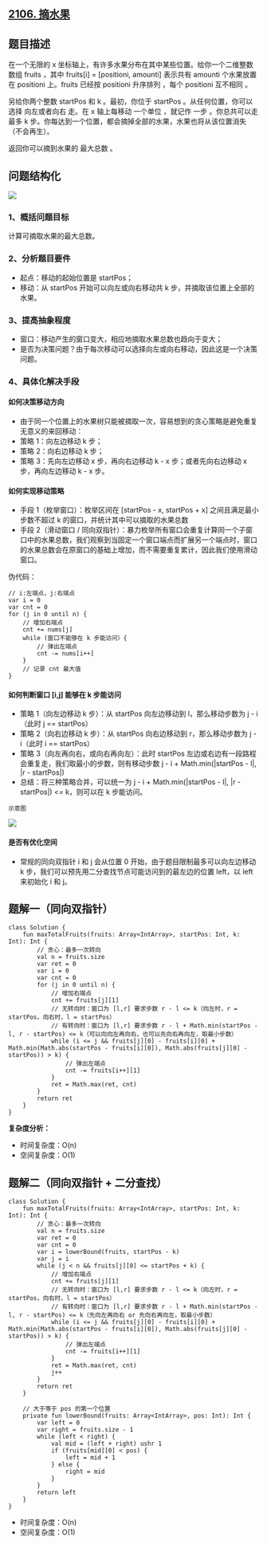 ## [2106. 摘水果](https://leetcode.cn/problems/maximum-fruits-harvested-after-at-most-k-steps/description/)

## 题目描述

在一个无限的 x 坐标轴上，有许多水果分布在其中某些位置。给你一个二维整数数组 fruits ，其中 fruits[i] = [positioni, amounti] 表示共有 amounti 个水果放置在 positioni 上。fruits 已经按 positioni 升序排列 ，每个 positioni 互不相同 。

另给你两个整数 startPos 和 k 。最初，你位于 startPos 。从任何位置，你可以选择 向左或者向右 走。在 x 轴上每移动 一个单位 ，就记作 一步 。你总共可以走 最多 k 步。你每达到一个位置，都会摘掉全部的水果，水果也将从该位置消失（不会再生）。

返回你可以摘到水果的 最大总数 。

## 问题结构化

![](https://user-images.githubusercontent.com/25008934/236202321-d9fa2bb5-8499-492c-980a-fdcd9a4c71d2.png)

### 1、概括问题目标

计算可摘取水果的最大总数。

### 2、分析题目要件

- 起点：移动的起始位置是 startPos；
- 移动：从 startPos 开始可以向左或向右移动共 k 步，并摘取该位置上全部的水果。

### 3、提高抽象程度

- 窗口：移动产生的窗口变大，相应地摘取水果总数也趋向于变大；
- 是否为决策问题？由于每次移动可以选择向左或向右移动，因此这是一个决策问题。

### 4、具体化解决手段

#### 如何决策移动方向

- 由于同一个位置上的水果树只能被摘取一次，容易想到的贪心策略是避免重复无意义的来回移动：
- 策略 1：向左边移动 k 步；
- 策略 2：向右边移动 k 步；
- 策略 3：先向左边移动 x 步，再向右边移动 k - x 步；或者先向右边移动 x 步，再向左边移动 k - x 步。

#### 如何实现移动策略

- 手段 1（枚举窗口）：枚举区间在 [startPos - x, startPos + x] 之间且满足最小步数不超过 k 的窗口，并统计其中可以摘取的水果总数
- 手段 2（滑动窗口 / 同向双指针）：暴力枚举所有窗口会重复计算同一个子窗口中的水果总数，我们观察到当固定一个窗口端点而扩展另一个端点时，窗口的水果总数会在原窗口的基础上增加，而不需要重复累计，因此我们使用滑动窗口。

伪代码：

```
// i:左端点，j:右端点
var i = 0
var cnt = 0
for (j in 0 until n) {
    // 增加右端点
    cnt += nums[j]
    while (窗口不能够在 k 步能访问）{
        // 弹出左端点
        cnt -= nums[i++]
    }
    // 记录 cnt 最大值
}
```

#### 如何判断窗口 [i,j] 能够在 k 步能访问

- 策略 1（向左边移动 k 步）：从 startPos 向左边移动到 l，那么移动步数为 j - i（此时 j == startPos）
- 策略 2（向右边移动 k 步）：从 startPos 向右边移动到 r，那么移动步数为 j - i（此时 i == startPos）
- 策略 3（向左再向右，或向右再向左）：此时 startPos 左边或右边有一段路程会重复走，我们取最小的步数，则有移动步数 j - i + Math.min(|startPos - l|, |r - startPos|)
- 总结：将三种策略合并，可以统一为 j - i + Math.min(|startPos - l|, |r - startPos|) <= k，则可以在 k 步能访问。

`示意图`

![](https://user-images.githubusercontent.com/25008934/236199612-14efccd0-4f47-4eda-a26f-160c499043c9.png)

#### 是否有优化空间

- 常规的同向双指针 i 和 j 会从位置 0 开始，由于题目限制最多可以向左边移动 k 步，我们可以预先用二分查找节点可能访问到的最左边的位置 left，以 left 来初始化 i 和 j。

## 题解一（同向双指针）

```
class Solution {
    fun maxTotalFruits(fruits: Array<IntArray>, startPos: Int, k: Int): Int {
        // 贪心：最多一次转向
        val n = fruits.size
        var ret = 0
        var i = 0
        var cnt = 0
        for (j in 0 until n) {
            // 增加右端点
            cnt += fruits[j][1]
            // 无转向时：窗口为 [l,r] 要求步数 r - l <= k（向左时，r = startPos，向右时，l = startPos）
            // 有转向时：窗口为 [l,r] 要求步数 r - l + Math.min(startPos - l, r - startPos) <= k（可以向向左再向右，也可以先向右再向左，取最小步数）
            while (i <= j && fruits[j][0] - fruits[i][0] + Math.min(Math.abs(startPos - fruits[i][0]), Math.abs(fruits[j][0] - startPos)) > k) {
                // 弹出左端点
                cnt -= fruits[i++][1]
            }
            ret = Math.max(ret, cnt)
        }
        return ret
    }
}
```

**复杂度分析：**

- 时间复杂度：O(n)
- 空间复杂度：O(1)

## 题解二（同向双指针 + 二分查找）

```
class Solution {
    fun maxTotalFruits(fruits: Array<IntArray>, startPos: Int, k: Int): Int {
        // 贪心：最多一次转向
        val n = fruits.size
        var ret = 0
        var cnt = 0
        var i = lowerBound(fruits, startPos - k)
        var j = i
        while (j < n && fruits[j][0] <= startPos + k) {
            // 增加右端点
            cnt += fruits[j][1]
            // 无转向时：窗口为 [l,r] 要求步数 r - l <= k（向左时，r = startPos，向右时，l = startPos）
            // 有转向时：窗口为 [l,r] 要求步数 r - l + Math.min(startPos - l, r - startPos) <= k（先向左再向右 or 先向右再向左，取最小步数）
            while (i <= j && fruits[j][0] - fruits[i][0] + Math.min(Math.abs(startPos - fruits[i][0]), Math.abs(fruits[j][0] - startPos)) > k) {
                // 弹出左端点
                cnt -= fruits[i++][1]
            }
            ret = Math.max(ret, cnt)
            j++
        }
        return ret
    }

    // 大于等于 pos 的第一个位置
    private fun lowerBound(fruits: Array<IntArray>, pos: Int): Int {
        var left = 0
        var right = fruits.size - 1
        while (left < right) {
            val mid = (left + right) ushr 1
            if (fruits[mid][0] < pos) {
                left = mid + 1
            } else {
                right = mid
            }
        }
        return left
    }
}
```

- 时间复杂度：O(n)
- 空间复杂度：O(1)
